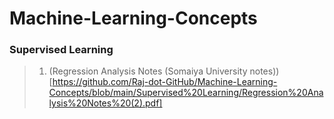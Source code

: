 # Machine-Learning-Concepts

### **Supervised Learning**
>   1. (Regression Analysis Notes (Somaiya University notes))[https://github.com/Raj-dot-GitHub/Machine-Learning-Concepts/blob/main/Supervised%20Learning/Regression%20Analysis%20Notes%20(2).pdf]
